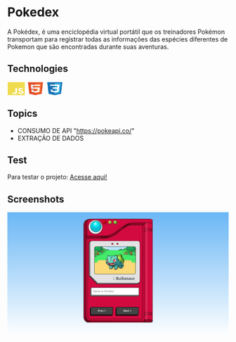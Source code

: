 # Pokedex

A Pokédex, é uma enciclopédia virtual portátil que os treinadores Pokémon transportam para registrar todas as informações das espécies diferentes de Pokemon que são encontradas durante suas aventuras.

## Technologies

<div style="display: inline_block" align="left">
  <img align="center" alt="Javascript" height="30" width="40" src="https://raw.githubusercontent.com/devicons/devicon/master/icons/javascript/javascript-plain.svg">
  <img align="center" alt="HTML5" height="30" width="40" src="https://raw.githubusercontent.com/devicons/devicon/master/icons/html5/html5-original.svg">
  <img align="center" alt="CSS3" height="30" width="40" src="https://raw.githubusercontent.com/devicons/devicon/master/icons/css3/css3-original.svg">  
</div>

## Topics

- CONSUMO DE API "https://pokeapi.co/"
- EXTRAÇÃO DE DADOS

## Test

Para testar o projeto: <a href="https://gustavoestevesr.github.io/POKEDEX_JS/">Acesse aqui!<a>

## Screenshots

<img src="https://github.com/gustavoestevesr/POKEDEX_JS/blob/main/picture.png?raw=true">
